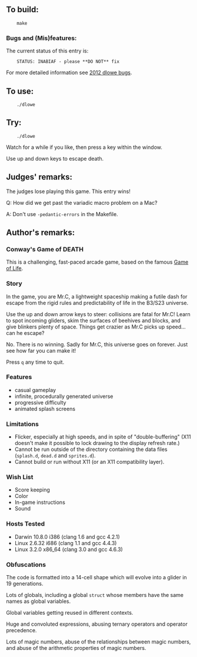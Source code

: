 ## To build:

``` <!---sh-->
    make
```


### Bugs and (Mis)features:

The current status of this entry is:

```
    STATUS: INABIAF - please **DO NOT** fix
```

For more detailed information see [2012 dlowe bugs](../../bugs.html#2012_dlowe).


## To use:

``` <!---sh-->
    ./dlowe
```


## Try:

``` <!---sh-->
    ./dlowe
```

Watch for a while if you like, then press a key within the window.

Use up and down keys to escape death.


## Judges' remarks:

The judges lose playing this game. This entry wins!

Q: How did we get past the variadic macro problem on a Mac?

A: Don't use `-pedantic-errors` in the Makefile.


## Author's remarks:

### Conway's Game of DEATH

This is a challenging, fast-paced arcade game, based on the famous [Game of
Life](https://en.wikipedia.org/wiki/Conway%27s_Game_of_Life).

### Story

In the game, you are Mr.C, a lightweight spaceship making a futile dash for
escape from the rigid rules and predictability of life in the B3/S23 universe.

Use the up and down arrow keys to steer: collisions are fatal for Mr.C! Learn
to spot incoming gliders, skim the surfaces of beehives and blocks, and give
blinkers plenty of space. Things get crazier as Mr.C picks up speed... can he
escape?

No. There is no winning. Sadly for Mr.C, this universe goes on forever. Just
see how far you can make it!

Press `q` any time to quit.


### Features

* casual gameplay
* infinite, procedurally generated universe
* progressive difficulty
* animated splash screens


### Limitations

* Flicker, especially at high speeds, and in spite of "double-buffering" (X11
  doesn't make it possible to lock drawing to the display refresh rate.)
* Cannot be run outside of the directory containing the data files (`splash.d`,
  `dead.d` and `sprites.d`).
* Cannot build or run without X11 (or an X11 compatibility layer).


### Wish List

* Score keeping
* Color
* In-game instructions
* Sound

### Hosts Tested

* Darwin 10.8.0 i386 (clang 1.6 and gcc 4.2.1)
* Linux 2.6.32 i686 (clang 1.1 and gcc 4.4.3)
* Linux 3.2.0 x86\_64 (clang 3.0 and gcc 4.6.3)

### Obfuscations

The code is formatted into a 14-cell shape which will evolve into a glider in
19 generations.

Lots of globals, including a global `struct` whose members have the same names
as global variables.

Global variables getting reused in different contexts.

Huge and convoluted expressions, abusing ternary operators and operator
precedence.

Lots of magic numbers, abuse of the relationships between magic numbers, and
abuse of the arithmetic properties of magic numbers.


<!--

    Copyright © 1984-2024 by Landon Curt Noll. All Rights Reserved.

    You are free to share and adapt this file under the terms of this license:

	Creative Commons Attribution-ShareAlike 4.0 International (CC BY-SA 4.0)

    For more information, see:

	https://creativecommons.org/licenses/by-sa/4.0/

-->
